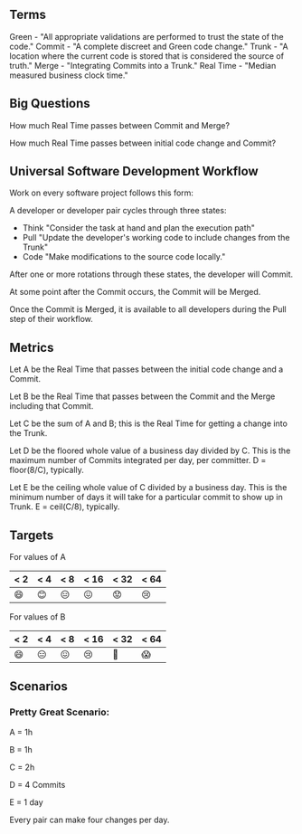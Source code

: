 Terms
-----

Green - "All appropriate validations are performed to trust the state of the code."
Commit - "A complete discreet and Green code change."
Trunk - "A location where the current code is stored that is considered the source of truth."
Merge - "Integrating Commits into a Trunk."
Real Time - "Median measured business clock time."



Big Questions
-------------

How much Real Time passes between Commit and Merge?

How much Real Time passes between initial code change and Commit?



Universal Software Development Workflow
---------------------------------------

Work on every software project follows this form:

A developer or developer pair cycles through three states:

- Think "Consider the task at hand and plan the execution path"
- Pull "Update the developer's working code to include changes from the Trunk"
- Code "Make modifications to the source code locally."

After one or more rotations through these states, the developer will Commit.

At some point after the Commit occurs, the Commit will be Merged.

Once the Commit is Merged, it is available to all developers during the Pull step of their workflow.

Metrics
-------

Let A be the Real Time that passes between the initial code change and a Commit.

Let B be the Real Time that passes between the Commit and the Merge including that Commit.

Let C be the sum of A and B; this is the Real Time for getting a change into the Trunk.

Let D be the floored whole value of a business day divided by C. This is the maximum number of Commits integrated per day, per committer. D = floor(8/C), typically.

Let E be the ceiling whole value of C divided by a business day. This is the minimum number of days it will take for a particular commit to show up in Trunk. E = ceil(C/8), typically.

Targets
-------

For values of A

| < 2     | < 4            | < 8              | < 16         | < 32      | < 64  |
|---------|----------------|------------------|--------------|-----------|-------|
| :smile: | :blush:        | :expressionless: | :confounded: | :worried: | :cry: |

For values of B

| < 2     | < 4              | < 8          | < 16  | < 32        | < 64     |
|---------|------------------|--------------|-------|-------------|----------|
| :smile: | :expressionless: | :confounded: | :cry: | :grimacing: | :scream: |


Scenarios
---------

### Pretty Great Scenario:

A = 1h

B = 1h

C = 2h

D = 4 Commits

E = 1 day

Every pair can make four changes per day.